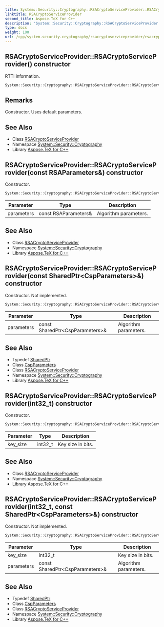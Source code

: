 ```yaml
---
title: System::Security::Cryptography::RSACryptoServiceProvider::RSACryptoServiceProvider constructor
linktitle: RSACryptoServiceProvider
second_title: Aspose.TeX for C++
description: 'System::Security::Cryptography::RSACryptoServiceProvider::RSACryptoServiceProvider constructor. RTTI information in C++.'
type: docs
weight: 100
url: /cpp/system.security.cryptography/rsacryptoserviceprovider/rsacryptoserviceprovider/
---
```

## RSACryptoServiceProvider::RSACryptoServiceProvider() constructor


RTTI information.

```cpp
System::Security::Cryptography::RSACryptoServiceProvider::RSACryptoServiceProvider()
```

## Remarks


Constructor. Uses default parameters. 
## See Also

* Class [RSACryptoServiceProvider](../)
* Namespace [System::Security::Cryptography](../../)
* Library [Aspose.TeX for C++](../../../)
## RSACryptoServiceProvider::RSACryptoServiceProvider(const RSAParameters\&) constructor


Constructor.

```cpp
System::Security::Cryptography::RSACryptoServiceProvider::RSACryptoServiceProvider(const RSAParameters &parameters)
```


| Parameter | Type | Description |
| --- | --- | --- |
| parameters | const RSAParameters\& | Algorithm parameters. |

## See Also

* Class [RSACryptoServiceProvider](../)
* Namespace [System::Security::Cryptography](../../)
* Library [Aspose.TeX for C++](../../../)
## RSACryptoServiceProvider::RSACryptoServiceProvider(const SharedPtr\<CspParameters\>\&) constructor


Constructor. Not implemented.

```cpp
System::Security::Cryptography::RSACryptoServiceProvider::RSACryptoServiceProvider(const SharedPtr<CspParameters> &parameters)
```


| Parameter | Type | Description |
| --- | --- | --- |
| parameters | const SharedPtr\<CspParameters\>\& | Algorithm parameters. |

## See Also

* Typedef [SharedPtr](../../../system/sharedptr/)
* Class [CspParameters](../../cspparameters/)
* Class [RSACryptoServiceProvider](../)
* Namespace [System::Security::Cryptography](../../)
* Library [Aspose.TeX for C++](../../../)
## RSACryptoServiceProvider::RSACryptoServiceProvider(int32_t) constructor


Constructor.

```cpp
System::Security::Cryptography::RSACryptoServiceProvider::RSACryptoServiceProvider(int32_t key_size)
```


| Parameter | Type | Description |
| --- | --- | --- |
| key_size | int32_t | Key size in bits. |

## See Also

* Class [RSACryptoServiceProvider](../)
* Namespace [System::Security::Cryptography](../../)
* Library [Aspose.TeX for C++](../../../)
## RSACryptoServiceProvider::RSACryptoServiceProvider(int32_t, const SharedPtr\<CspParameters\>\&) constructor


Constructor. Not implemented.

```cpp
System::Security::Cryptography::RSACryptoServiceProvider::RSACryptoServiceProvider(int32_t key_size, const SharedPtr<CspParameters> &parameters)
```


| Parameter | Type | Description |
| --- | --- | --- |
| key_size | int32_t | Key size in bits. |
| parameters | const SharedPtr\<CspParameters\>\& | Algorithm parameters. |

## See Also

* Typedef [SharedPtr](../../../system/sharedptr/)
* Class [CspParameters](../../cspparameters/)
* Class [RSACryptoServiceProvider](../)
* Namespace [System::Security::Cryptography](../../)
* Library [Aspose.TeX for C++](../../../)

